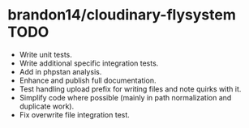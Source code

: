 # brandon14/cloudinary-flysystem TODO

- Write unit tests.
- Write additional specific integration tests.
- Add in phpstan analysis.
- Enhance and publish full documentation.
- Test handling upload prefix for writing files and note quirks with it.
- Simplify code where possible (mainly in path normalization and duplicate work).
- Fix overwrite file integration test.
